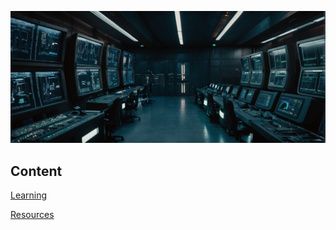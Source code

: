 ![cyberops.zone](https://github.com/gitrsi/cyberops.zone/blob/main/assets/img/cyber_operations_zone.jpg "cyberops.zone")


## Content
[Learning](https://github.com/gitrsi/cyberops.zone/tree/main/learning)

[Resources](https://github.com/gitrsi/cyberops.zone/tree/main/resources)

